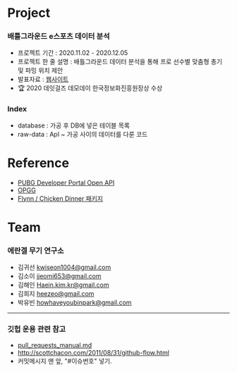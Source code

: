 # Project
### 배틀그라운드 e스포츠 데이터 분석
* 프로젝트 기간 : 2020.11.02 - 2020.12.05
* 프로젝트 한 줄 설명 : 배틀그라운드 데이터 분석을 통해 프로 선수별 맞춤형 총기 및 파밍 위치 제안
* 발표자료 : [웹사이트](https://dataitgirls4.github.io/team_5/)
* 🏆 2020 데잇걸즈 데모데이 한국정보화진흥원장상 수상 

### Index
* database : 가공 후 DB에 넣은 테이블 목록
* raw-data : ApI ~ 가공 사이의 데이터를 다룬 코드

# Reference
* [PUBG Developer Portal Open API](https://developer.pubg.com/)
* [OPGG](https://pubg.op.gg/)
* [Flynn / Chicken Dinner 패키지 ](https://chicken-dinner.readthedocs.io/en/latest/index.html)

# Team
### 에란겔 무기 연구소
* 김귀선 kwiseon1004@gmail.com
* 김소이 jjeomi653@gmail.com
* 김해인 Haein.kim.kr@gmail.com
* 김희지 heezeo@gmail.com
* 박유빈 howhaveyoubinpark@gmail.com

---

### 깃헙 운용 관련 참고
* [pull_requests_manual.md](pull_requests_manual.md)
* http://scottchacon.com/2011/08/31/github-flow.html  
* 커밋메시지 맨 앞, "#이슈번호" 넣기.
